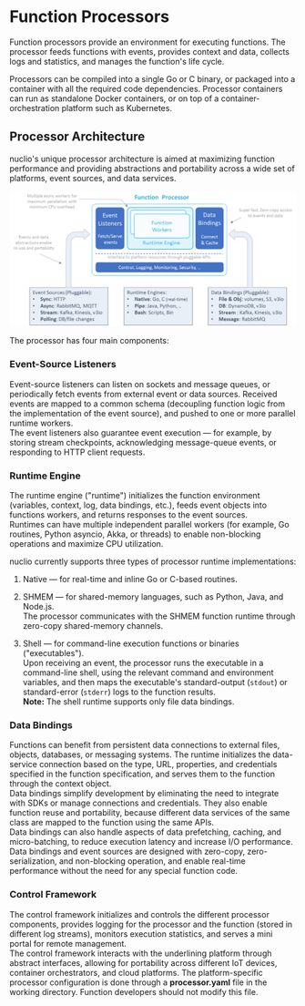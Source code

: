 # Function Processors

Function processors provide an environment for executing functions.
The processor feeds functions with events, provides context and data, collects logs and statistics, and manages the function's life cycle.  

Processors can be compiled into a single Go or C binary, or packaged into a container with all the required code dependencies.
Processor containers can run as standalone Docker containers, or on top of a container-orchestration platform such as Kubernetes.


## Processor Architecture

nuclio's unique processor architecture is aimed at maximizing function performance and providing abstractions and portability across a wide set of platforms, event sources, and data services. 

![function processor](docs/images/function-processor.png)

The processor has four main components:

### Event-Source Listeners 

Event-source listeners can listen on sockets and message queues, or periodically fetch events from external event or data sources.
Received events are mapped to a common schema (decoupling function logic from the implementation of the event source), and pushed to one or more parallel runtime workers.  
The event listeners also guarantee event execution &mdash; for example, by storing stream checkpoints, acknowledging message-queue events, or responding to HTTP client requests.

### Runtime Engine

The runtime engine ("runtime") initializes the function environment (variables, context, log, data bindings, etc.), feeds event objects into functions workers, and returns responses to the event sources.  
Runtimes can have multiple independent parallel workers (for example, Go routines, Python asyncio, Akka, or threads) to enable non-blocking operations and maximize CPU utilization.

nuclio currently supports three types of processor runtime implementations:  
1.	Native &mdash; for real-time and inline Go or C-based routines.

2.	SHMEM &mdash; for shared-memory languages, such as Python, Java, and Node.js.  
    The processor communicates with the SHMEM function runtime through zero-copy shared-memory channels.

3.	Shell &mdash; for command-line execution functions or binaries ("executables").  
    Upon receiving an event, the processor runs the executable in a command-line shell, using the relevant command and environment variables, and then maps the executable's standard-output (`stdout`) or standard-error (`stderr`) logs to the function results.  
    **Note:** The shell runtime supports only file data bindings.

### Data Bindings 

Functions can benefit from persistent data connections to external files, objects, databases, or messaging systems.
The runtime initializes the data-service connection based on the type, URL, properties, and credentials specified in the function specification, and serves them to the function through the context object.  
Data bindings simplify development by eliminating the need to integrate with SDKs or manage connections and credentials.
They also enable function reuse and portability, because different data services of the same class are mapped to the function using the same APIs.  
Data bindings can also handle aspects of data prefetching, caching, and micro-batching, to reduce execution latency and increase I/O performance.
Data bindings and event sources are designed with zero-copy, zero-serialization, and non-blocking operation, and enable real-time performance without the need for any special function code.

### Control Framework 

The control framework initializes and controls the different processor components, provides logging for the processor and the function (stored in different log streams), monitors execution statistics, and serves a mini portal for remote management.  
The control framework interacts with the underlining platform through abstract interfaces, allowing for portability across different IoT devices, container orchestrators, and cloud platforms.
The platform-specific processor configuration is done through a **processor.yaml** file in the working directory.
Function developers should not modify this file. 

